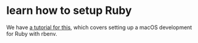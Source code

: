 # learn how to setup Ruby

We have [a tutorial for this](../guides/00-Setup), which covers setting up a macOS development for Ruby with rbenv.

